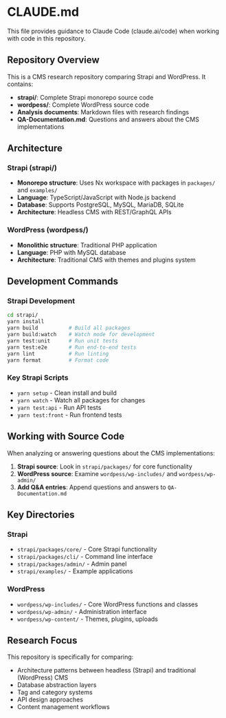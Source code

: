 # CLAUDE.md

This file provides guidance to Claude Code (claude.ai/code) when working with code in this repository.

## Repository Overview

This is a CMS research repository comparing Strapi and WordPress. It contains:

- **strapi/**: Complete Strapi monorepo source code
- **wordpess/**: Complete WordPress source code  
- **Analysis documents**: Markdown files with research findings
- **QA-Documentation.md**: Questions and answers about the CMS implementations

## Architecture

### Strapi (strapi/)
- **Monorepo structure**: Uses Nx workspace with packages in `packages/` and `examples/`
- **Language**: TypeScript/JavaScript with Node.js backend
- **Database**: Supports PostgreSQL, MySQL, MariaDB, SQLite
- **Architecture**: Headless CMS with REST/GraphQL APIs

### WordPress (wordpess/)
- **Monolithic structure**: Traditional PHP application
- **Language**: PHP with MySQL database
- **Architecture**: Traditional CMS with themes and plugins system

## Development Commands

### Strapi Development
```bash
cd strapi/
yarn install
yarn build          # Build all packages
yarn build:watch    # Watch mode for development
yarn test:unit      # Run unit tests
yarn test:e2e       # Run end-to-end tests
yarn lint           # Run linting
yarn format         # Format code
```

### Key Strapi Scripts
- `yarn setup` - Clean install and build
- `yarn watch` - Watch all packages for changes
- `yarn test:api` - Run API tests
- `yarn test:front` - Run frontend tests

## Working with Source Code

When analyzing or answering questions about the CMS implementations:

1. **Strapi source**: Look in `strapi/packages/` for core functionality
2. **WordPress source**: Examine `wordpess/wp-includes/` and `wordpess/wp-admin/`
3. **Add Q&A entries**: Append questions and answers to `QA-Documentation.md`

## Key Directories

### Strapi
- `strapi/packages/core/` - Core Strapi functionality
- `strapi/packages/cli/` - Command line interface
- `strapi/packages/admin/` - Admin panel
- `strapi/examples/` - Example applications

### WordPress
- `wordpess/wp-includes/` - Core WordPress functions and classes
- `wordpess/wp-admin/` - Administration interface
- `wordpess/wp-content/` - Themes, plugins, uploads

## Research Focus

This repository is specifically for comparing:
- Architecture patterns between headless (Strapi) and traditional (WordPress) CMS
- Database abstraction layers
- Tag and category systems
- API design approaches
- Content management workflows